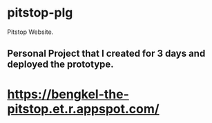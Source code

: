 # pitstop-plg
Pitstop Website.

## Personal Project that I created for 3 days and deployed the prototype.

# https://bengkel-the-pitstop.et.r.appspot.com/
